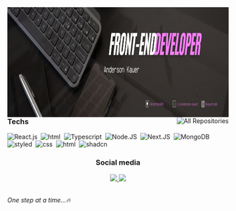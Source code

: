 <img align="left" height="250" alt="coding-laptop" src="bg-github.png">

<img align="right" alt="All Repositories" title="All Repositories" src="https://custom-icon-badges.herokuapp.com/badge/-All%20Repos-2962FF?style=for-the-badge&logoColor=white&logo=repo"/>

### Techs
![React.js](https://img.shields.io/badge/-React-0D1117?style=for-the-badge&logo=react&labelColor=0D1117)&nbsp;
![html](https://img.shields.io/badge/-JavaScript-0D1117?style=for-the-badge&logo=javascript&labelColor=0D1117&textColor=0D1117)&nbsp;
![Typescript](https://img.shields.io/badge/-Typescript-0D1117?style=for-the-badge&logo=typescript&labelColor=0D1117&textColor=0D1117)&nbsp;
![Node.JS](https://img.shields.io/badge/-Node.JS-0D1117?style=for-the-badge&logo=node.js&labelColor=0D1117&textColor=0D1117)&nbsp;
![Next.JS](https://img.shields.io/badge/-Next.JS-0D1117?style=for-the-badge&logo=next.js&labelColor=0D1117&textColor=0D1117)&nbsp;
![MongoDB](https://img.shields.io/badge/-MongoDB-0D1117?style=for-the-badge&logo=mongodb&labelColor=0D1117&textColor=0D1117)&nbsp;
![styled](https://img.shields.io/badge/-styled_Components-0D1117?style=for-the-badge&logo=styled-components&labelColor=0D1117&textColor=0D1117)&nbsp;
![css](https://img.shields.io/badge/-CSS-0D1117?style=for-the-badge&logo=css3&labelColor=0D1117&textColor=0D1117)&nbsp;
![html](https://img.shields.io/badge/-HTML5-0D1117?style=for-the-badge&logo=html5&labelColor=0D1117&textColor=0D1117)&nbsp;
![shadcn](https://img.shields.io/badge/-shadcn_ui-0D1117?style=for-the-badge&logo=shadcnui&labelColor=0D1117&textColor=0D1117)&nbsp;

<div align="center">
<h3 align="center">Social media</h3>
    <a href="https://instagram.com/kauercode" target="_blank">
  <img src="https://img.shields.io/badge/-Instagram-%23E4405F?style=for-the-badge&logo=instagram&logoColor=white" target="_blank">
 </a> 
 <a href="https://www.linkedin.com/in/anderson-kauer" target="_blank">
   <img src="https://img.shields.io/badge/-LinkedIn-%230077B5?style=for-the-badge&logo=linkedin&logoColor=white" target="_blank">
  </a> 
</div>
</br>

<i>One step at a time...🔥</i>



